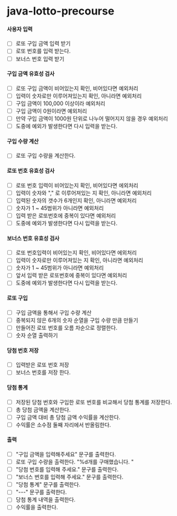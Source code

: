 # java-lotto-precourse

#### 사용자 입력
- [ ] 로또 구입 금액 입력 받기
- [ ] 로또 번호를 입력 받는다.
- [ ] 보너스 번호 입력 받기
#### 구입 금액 유효성 검사
- [ ] 로또 구입 금액이 비어있는지 확인, 비어있다면 예외처리
- [ ] 입력이 숫자로만 이루어져있는지 확인, 아니라면 예외처리
- [ ] 구입 금액이 100,000 이상이라 예외처리
- [ ] 구입 금액이 0원이라면 예외처리
- [ ] 만약 구입 금액이 1000원 단위로 나누어 떨어지지 않을 경우 예외처리
- [ ] 도중에 예외가 발생한다면 다시 입력을 받는다.
#### 구입 수량 계산
- [ ] 로또 구입 수량을 계산한다.
#### 로또 번호 유효성 검사
- [ ] 로또 번호 입력이 비어있는지 확인, 비어있다면 에외처리
- [ ] 입력이 숫자와 "," 로 이루어져있는 지 확인, 아니라면 예외처리
- [ ]  입력된 숫자의 갯수가 6개인지 확인, 아니라면 예외처리
- [ ]  숫자가 1 ~ 45범위가 아니라면 예외처리
- [ ] 입력 받은 로또번호에 중복이 있다면 예외처리
- [ ] 도중에 예외가 발생한다면 다시 입력을 받는다.
#### 보너스 번호 유효성 검사
- [ ] 로또 번호입력이 비어있는지 확인, 비어있다면 에외처리
- [ ] 입력이 숫자로만 이루어져있는 지 확인, 아니라면 예외처리
- [ ] 숫자가 1 ~ 45범위가 아니라면 예외처리
- [ ] 앞서 입력 받은 로또번호에 중복이 있다면 예외처리
- [ ] 도중에 예외가 발생한다면 다시 입력을 받는다.
#### 로또 구입
- [ ] 구입 금액을 통해서 구입 수량 계산
- [ ] 중복되지 않은 6개의 숫자 순열을 구입 수량 만큼 만들기
- [ ] 만들어진 로또 번호를 오름 차순으로 정렬한다.
- [ ] 숫자 순열 출력하기
#### 당첨 번호 저장
- [ ] 입력받은 로또 번호 저장
- [ ] 보너스 번호를 저장 한다.
#### 당첨 통계
- [ ] 저장된 당첨 번호와 구입한 로또 번호를 비교해서 당첨 통계를 저장한다.
- [ ] 총 당첨 금액을 계산한다.
- [ ] 구입 금액 대비 총 당첨 금액 수익률을 계산한다.
- [ ] 수익률은 소수점 둘째 자리에서 반올림한다.
#### 출력
- [ ] "구입 금액을 입력해주세요" 문구를 출력한다.
- [ ] 로또 구입 수량을 출력한다. "%d개를 구매했습니다. "
- [ ] "당첨 번호를 입력해 주세요." 문구를 출력한다.
- [ ] "보너스 번호를 입력해 주세요." 문구를 출력한다.
- [ ] "당첨 통계" 문구를 출력한다.
- [ ] "---" 문구를 출력한다.
- [ ] 당첨 통계 내역을 출력한다.
- [ ] 수익률을 출력한다.
